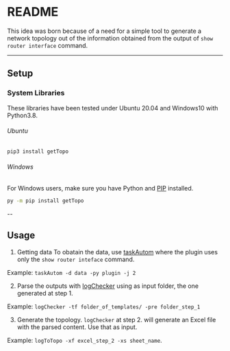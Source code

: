 # README #

This idea was born because of a need for a simple tool to generate a network topology out of the information obtained from the output of `show router interface` command.

---
## Setup ##

### System Libraries
These libraries have been tested under Ubuntu 20.04 and Windows10 with Python3.8.

###### Ubuntu
```bash
pip3 install getTopo
```
###### Windows
For Windows users, make sure you have Python and [PIP](https://pip.pypa.io/en/stable/installing/) installed.
```bash
py -m pip install getTopo
```
--
## Usage ##

1) Getting data
To obatain the data, use [taskAutom](https://pypi.org/project/taskAutom/) where the plugin uses only the `show router inteface` command.

Example: `taskAutom -d data -py plugin -j 2`

2) Parse the outputs with [logChecker](https://pypi.org/project/logChecker/) using as input folder, the one generated at step 1.

Example: `logChecker -tf folder_of_templates/ -pre folder_step_1`

3) Generate the topology. `logChecker` at step 2. will generate an Excel file with the parsed content. Use that as input.

Example: `logToTopo -xf excel_step_2 -xs sheet_name`.

